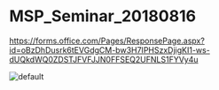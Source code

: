 # MSP_Seminar_20180816

https://forms.office.com/Pages/ResponsePage.aspx?id=oBzDhDusrk6tEVGdgCM-bw3H7IPHSzxDjigKI1-ws-dUQkdWQ0ZDSTJFVFJJN0FFSEQ2UFNLS1FYVy4u


![default](https://user-images.githubusercontent.com/28973155/49145481-3e658880-f343-11e8-9df6-0d09bf4b11df.jpeg)
